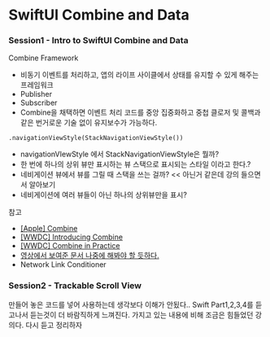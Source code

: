#  SwiftUI Combine and Data

### Session1 - Intro to SwiftUI Combine and Data
Combine Framework
- 비동기 이벤트를 처리하고, 앱의 라이프 사이클에서 상태를 유지할 수 있게 해주는 프레임워크
- Publisher
- Subscriber
- Combine을 채택하면 이벤트 처리 코드를 중앙 집중화하고 중첩 클로저 및 콜백과 같은 번거로운 기술 없이 유지보수가 가능하다.

`.navigationViewStyle(StackNavigationViewStyle())`
- navigationVIewStyle 에서 StackNavigationViewStyle은 뭘까?
- 한 번에 하나의 상위 뷰만 표시하는 뷰 스택으로 표시되는 스타일 이라고 한다.?
- 네비게이션 뷰에서 뷰를 그릴 때 스택을 쓰는 걸까? << 아닌거 같은데 강의 들으면서 알아보기
- 네비게이션에 여러 뷰들이 아닌 하나의 상위뷰만을 표시?

참고
- [[Apple] Combine](https://developer.apple.com/documentation/combine)
- [[WWDC] Introducing Combine](https://developer.apple.com/videos/play/wwdc2019/722/)
- [[WWDC] Combine in Practice](https://developer.apple.com/videos/play/wwdc2019/721/)
- [영상에서 보여준 문서 나중에 해봐야 할 듯하다.](https://developer.apple.com/documentation/usernotifications/registering_your_app_with_apns)
- Network Link Conditioner

### Session2 - Trackable Scroll View
만들어 놓은 코드를 넣어 사용하는데 생각보다 이해가 안됬다..
Swift Part1,2,3,4를 듣고나서 듣는것이 더 바람직하게 느껴진다.
가지고 있는 내용에 비해 조금은 힘들었던 강의다.
다시 듣고 정리하자
